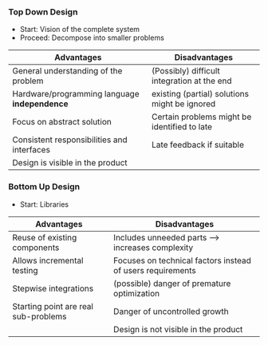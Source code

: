 
### Top Down Design
- Start: Vision of the complete system
- Proceed: Decompose into smaller problems

| Advantages                                     | Disadvantages                                 |
| ---------------------------------------------- | --------------------------------------------- |
| General understanding of the problem           | (Possibly) difficult integration at the end   |
| Hardware/programming language **independence** | existing (partial) solutions might be ignored |
| Focus on abstract solution                     | Certain problems might be identified to late  |
| Consistent responsibilities and interfaces     | Late feedback if suitable                     |
| Design is visible in the product               |                                               |

 ### Bottom Up Design
- Start: Libraries

| Advantages                           | Disadvantages                                              |
| ------------------------------------ | ---------------------------------------------------------- |
| Reuse of existing components         | Includes unneeded parts --> increases complexity           |
| Allows incremental testing           | Focuses on technical factors instead of users requirements |
| Stepwise integrations                | (possible) danger of premature optimization                |
| Starting point are real sub-problems | Danger of uncontrolled growth                              |
|                                      | Design is not visible in the product                       |



